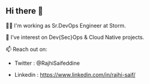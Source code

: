 ## Hi there 👋

👨‍💻 I'm working as Sr.DevOps Engineer at Storm.

🔭 I've interest on Dev{Sec}Ops & Cloud Native projects.

📫 Reach out on:

  - Twitter : @RajhiSaifeddine
  
  - Linkedin : https://www.linkedin.com/in/rajhi-saif/ 


